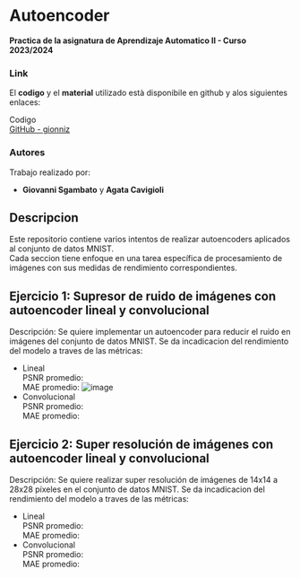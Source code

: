 # Autoencoder
**Practica de la asignatura de Aprendizaje Automatico II - Curso 2023/2024**

### Link
El **codigo** y el **material** utilizado està disponibile en github y alos siguientes enlaces:  

Codigo  
[GitHub - gionniz](https://github.com/gionniz/DeepLearning/P2 "GitHub gionniz")

### Autores
Trabajo realizado por:
- **Giovanni Sgambato** y **Agata Cavigioli**

## Descripcion
Este repositorio contiene varios intentos de realizar autoencoders aplicados al conjunto de datos MNIST.  
Cada seccion tiene enfoque en una tarea específica de procesamiento de imágenes con sus medidas de rendimiento correspondientes.

## Ejercicio 1: Supresor de ruido de imágenes con autoencoder lineal y convolucional 
Descripción: Se quiere implementar un autoencoder para reducir el ruido en imágenes del conjunto de datos MNIST. 
Se da incadicacion del rendimiento del modelo a traves de las métricas:
- Lineal  
PSNR promedio:   
MAE promedio:
![image](https://github.com/gionniz/DeepLearning/assets/2800642/d8a648ac-1f9e-420c-a918-2689aa2548b5)
- Convolucional  
PSNR promedio:   
MAE promedio:   


## Ejercicio 2: Super resolución de imágenes  con autoencoder lineal y convolucional
Descripción: Se quiere realizar super resolución de imágenes de 14x14 a 28x28 píxeles en el conjunto de datos MNIST. 
Se da incadicacion del rendimiento del modelo a traves de las métricas:
- Lineal  
PSNR promedio:   
MAE promedio:  
- Convolucional  
PSNR promedio:   
MAE promedio:   
